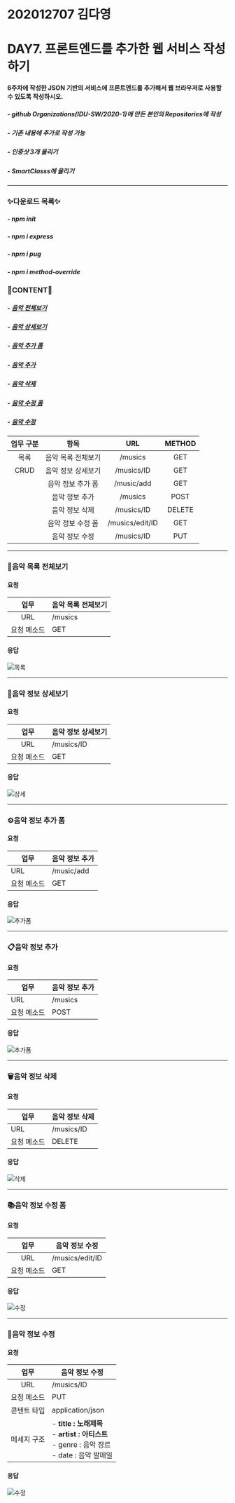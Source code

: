 202012707 김다영
===
DAY7. 프론트엔드를 추가한 웹 서비스 작성하기
===

#### 6주차에 작성한 JSON 기반의 서비스에 프론트엔드를 추가해서 웹 브라우저로 사용할 수 있도록 작성하시오.

##### - github Organizations(IDU-SW/2020-1)에 만든 본인의 Repositories에 작성

##### - 기존 내용에 추가로 작성 가능

##### - 인증샷 3개 올리기

##### - SmartClasss에 올리기

--------------

### ✨다운로드 목록✨
##### - npm init

##### - npm i express

##### - npm i pug

##### - npm i method-override

### 🎈CONTENT🎈

##### - [음악 전체보기](#음악-목록-전체보기)

##### - [음악 상세보기](#음악-정보-상세보기)

##### - [음악 추가 폼](#음악-정보-추가-폼)

##### - [음악 추가](#음악-정보-추가)

##### - [음악 삭제](#음악-정보-삭제)

##### - [음악 수정 폼](#음악-정보-수정-폼)

##### - [음악 수정](#음악-정보-수정)

| 업무 구분 |        항목        |       URL       | METHOD |
| :-------: | :----------------: | :-------------: | :----: |
|   목록    | 음악 목록 전체보기 |     /musics     |  GET   |
|   CRUD    | 음악 정보 상세보기 |   /musics/ID    |  GET   |
|           | 음악 정보 추가 폼  |   /music/add    |  GET   |
|           |   음악 정보 추가   |     /musics     |  POST  |
|           |   음악 정보 삭제   |   /musics/ID    | DELETE |
|           | 음악 정보 수정 폼  | /musics/edit/ID |  GET   |
|           |   음악 정보 수정   |   /musics/ID    |  PUT   |

--------------

### 📃음악 목록 전체보기

#### 요청

|    업무     | 음악 목록 전체보기 |
| :---------: | ------------------ |
|     URL     | /musics            |
| 요청 메소드 | GET                |

#### 응답

![목록](https://github.com/IDU-SW/202012707KDY/blob/master/Day7/image/%EB%AA%A9%EB%A1%9D.png?raw=true)

--------------

### 📖음악 정보 상세보기

#### 요청

|     업무      | 음악 정보 상세보기                                           |
| :-----------: | ------------------------------------------------------------ |
|      URL      | /musics/ID                                                   |
|  요청 메소드  | GET                                                          |

#### 응답

![상세](https://github.com/IDU-SW/202012707KDY/blob/master/Day7/image/%EC%83%81%EC%84%B8.png?raw=true)

--------------

### ⚙음악 정보 추가 폼

#### 요청

| 업무          | 음악 정보 추가                                               |
| ------------- | ------------------------------------------------------------ |
| URL           | /music/add                                                   |
| 요청 메소드   | GET                                                          |

#### 응답

![추가폼](https://github.com/IDU-SW/202012707KDY/blob/master/Day7/image/%EC%B6%94%EA%B0%80%ED%8F%BC.png?raw=true)

--------------

### 📋음악 정보 추가

#### 요청

| 업무          | 음악 정보 추가                                               |
| ------------- | ------------------------------------------------------------ |
| URL           | /musics                                                      |
| 요청 메소드   | POST                                                         |

#### 응답

![추가폼](https://github.com/IDU-SW/202012707KDY/blob/master/Day7/image/%EC%B6%94%EA%B0%80%EC%99%84%EB%A3%8C.png?raw=true)

--------------

### 🗑음악 정보 삭제

#### 요청

| 업무        | 음악 정보 삭제 |
| ----------- | -------------- |
| URL         | /musics/ID     |
| 요청 메소드 | DELETE         |

#### 응답

![삭제](https://github.com/IDU-SW/202012707KDY/blob/master/Day7/image/%EC%82%AD%EC%A0%9C.png?raw=true)

--------------

### 📚음악 정보 수정 폼

#### 요청

|    업무     | 음악 정보 수정  |
| :---------: | --------------- |
|     URL     | /musics/edit/ID |
| 요청 메소드 | GET             |

#### 응답

![수정](https://github.com/IDU-SW/202012707KDY/blob/master/Day7/image/%EC%88%98%EC%A0%95%ED%8F%BC.png?raw=true)

--------------

### 🔧음악 정보 수정

#### 요청

|     업무      | 음악 정보 수정                                               |
| :-----------: | ------------------------------------------------------------ |
|      URL      | /musics/ID                                                   |
|  요청 메소드  | PUT                                                          |
|  콘텐트 타입  | application/json                                             |
|  메세지 구조  | - **title : 노래제목**<br />- **artist : 아티스트**<br />- genre : 음악 장르<br />- date : 음악 발매일 |

#### 응답

![수정](https://github.com/IDU-SW/202012707KDY/blob/master/Day7/image/%EC%88%98%EC%A0%95.png?raw=true)
